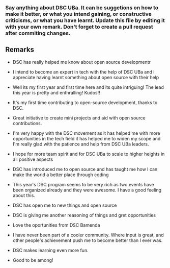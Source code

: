 ### Say anything about DSC UBa. It can be suggetions on how to make it better, or what you intend gaining, or constructive criticisms, or what you have learnt. Update this file by editing it with your own remark. Don't forget to create a pull request after commiting changes.


## Remarks

* DSC has really helped me know about open source developmentr
* I intend to become an expert in tech with the help of DSC UBa and i appreciate having learnt something about open source with their help
* Well its my first year and first time here and its quite intriguing! The lead this year is pretty and enthralling! Kudos!!
* It's my first time contributing to open-source development, thanks to DSC. 
* Great initiative to create mini projects and aid with open source contributions.
* I'm very happy with the DSC movement as it has helped me with more opportunities in the tech field it has helped me to widen my scope and I'm really glad with the patience and help from DSC UBa leaders.
* I hope for more team spirit and for DSC UBa to scale to higher heights in all positive aspects 
* DSC has introduced me to open source and has taught me how I can make the world a better place through coding
* This year's DSC program seems to be very rich as two events have been organized already and they were awesome. I have a good feeling about this.
* DSC has open me to new things and open source
* DSC is giving me another reasoning of things and gret opportunities
* Love the oportunities from DSC Bamenda 
* I have never been part of a cooler community. Where input is great, and other people's achievement push me to become
better than I ever was. 

* DSC makes learning even more fun.

* Good to be among!
